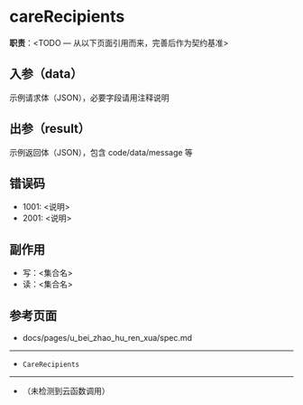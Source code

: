 # careRecipients

**职责**：<TODO — 从以下页面引用而来，完善后作为契约基准>

## 入参（data）
<!--doc:keep:request-->
示例请求体（JSON），必要字段请用注释说明
<!--/doc:keep:request-->

## 出参（result）
<!--doc:keep:response-->
示例返回体（JSON），包含 code/data/message 等
<!--/doc:keep:response-->

## 错误码
<!--doc:keep:errors-->
- 1001: <说明>
- 2001: <说明>
<!--/doc:keep:errors-->

## 副作用
<!--doc:keep:effects-->
- 写：<集合名>
- 读：<集合名>
<!--/doc:keep:effects-->

## 参考页面
<!--doc:auto:refs-->
- docs/pages/u_bei_zhao_hu_ren_xua/spec.md
<!--/doc:auto:refs-->


---
<!--doc:auto:collections-used-->
- `CareRecipients`
<!--/doc:auto:collections-used-->


---
<!--doc:auto:calls-->
- （未检测到云函数调用）
<!--/doc:auto:calls-->
